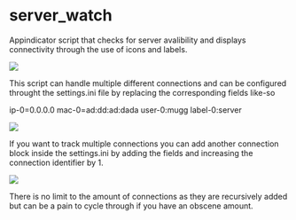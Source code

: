 # server_watch
Appindicator script that checks for server avalibility and displays connectivity through the use of icons and labels.

![](https://user-images.githubusercontent.com/64331791/91877366-e4969e80-ec4b-11ea-8be1-bc0e90ddba91.png)

This script can handle multiple different connections and can be configured throught the settings.ini file by replacing the corresponding fields like-so

ip-0=0.0.0.0
mac-0=ad:dd:ad:dada
user-0:mugg
label-0:server

![](https://user-images.githubusercontent.com/64331791/91878083-d2693000-ec4c-11ea-8262-51d2465547da.png)

If you want to track multiple connections you can add another connection block inside the settings.ini by adding the fields and increasing the connection identifier by 1. 

![](https://user-images.githubusercontent.com/64331791/91878518-6c30dd00-ec4d-11ea-9202-14adc399274c.png)

There is no limit to the amount of connections as they are recursively added but can be a pain to cycle through if you have an obscene amount.





